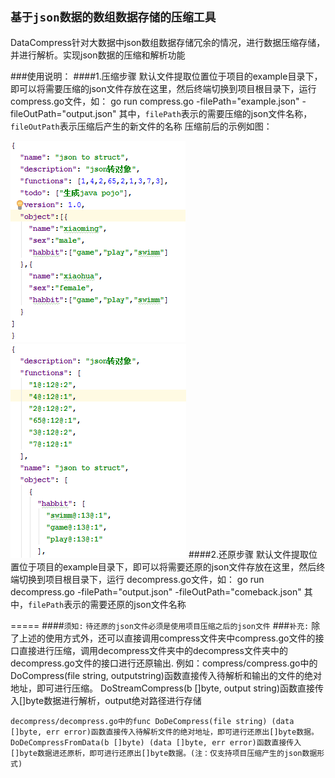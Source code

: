 `基于json数据的数组数据存储的压缩工具`
------------------------------------
DataCompress针对大数据中json数组数据存储冗余的情况，进行数据压缩存储，并进行解析。实现json数据的压缩和解析功能

###使用说明：
####1.压缩步骤
    默认文件提取位置位于项目的example目录下，即可以将需要压缩的json文件存放在这里，然后终端切换到项目根目录下，运行
    compress.go文件，如：
    go run compress.go -filePath="example.json" -fileOutPath="output.json"
    其中，`filePath`表示的需要压缩的json文件名称，`fileOutPath`表示压缩后产生的新文件的名称
压缩前后的示例如图：

![](https://github.com/V-I-C-T-O-R/DataCompress/blob/master/image/example.png) ![](https://github.com/V-I-C-T-O-R/DataCompress/blob/master/image/output.png) 
####2.还原步骤
    默认文件提取位置位于项目的example目录下，即可以将需要还原的json文件存放在这里，然后终端切换到项目根目录下，运行
    decompress.go文件，如：
    go run decompress.go -filePath="output.json" -fileOutPath="comeback.json"
    其中，`filePath`表示的需要还原的json文件名称

=====
####`须知:`
  `待还原的json文件必须是使用项目压缩之后的json文件`
###`补充:`
除了上述的使用方式外，还可以直接调用compress文件夹中compress.go文件的接口直接进行压缩，调用decompress文件夹中的decompress文件夹中的decompress.go文件的接口进行还原输出.
    例如：compress/compress.go中的DoCompress(file string, outputstring)函数直接传入待解析和输出的文件的绝对地址，即可进行压缩。
    DoStreamCompress(b []byte, output string)函数直接传入[]byte数据进行解析，output绝对路径进行存储
    
    decompress/decompress.go中的func DoDeCompress(file string) (data []byte, err error)函数直接传入待解析文件的绝对地址，即可进行还原出[]byte数据。DoDeCompressFromData(b []byte) (data []byte, err error)函数直接传入[]byte数据进还原析，即可进行还原出[]byte数据。(注：仅支持项目压缩产生的json数据形式)
